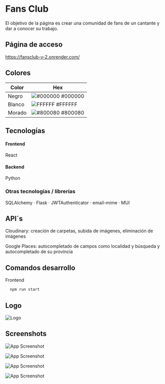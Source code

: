 
# Fans Club


El objetivo de la página es crear una comunidad de fans de un cantante y dar a conocer su trabajo. 


## Página de acceso

https://fansclub-v-2.onrender.com/



## Colores

| Color             | Hex                                                                |
| ----------------- | ------------------------------------------------------------------ |
| Negro | ![#000000](https://via.placeholder.com/10/000000?text=+) #000000 |
| Blanco | ![FFFFFF](https://via.placeholder.com/10/FFFFFF?text=+) #FFFFFF |
| Morado | ![#800080](https://via.placeholder.com/10/800080?text=+) #800080 |




## Tecnologías

#### Frontend
React

#### Backend
Python

### Otras tecnologías / librerías
SQLAlchemy · Flask · JWTAuthenticator · email-mime · MUI
## API´s
Cloudinary: creación de carpetas, subida de imágenes, eliminación de imágenes

Google Places: autocompletado de campos como localidad y búsqueda y autocompletado de su provincia


## Comandos desarrollo

Frontend

```bash
  npm run start
```


## Logo

![Logo](https://res.cloudinary.com/cfsienna/image/upload/v1734912483/rc3znux3kt4wlamo7a4y.png)


## Screenshots

![App Screenshot](https://res.cloudinary.com/cfsienna/image/upload/v1734912873/qhoefkohzhl5ll97jh8s.png)

![App Screenshot](https://res.cloudinary.com/cfsienna/image/upload/v1734912873/qp4lnx2w2co7bmgsuywz.png)

![App Screenshot](https://res.cloudinary.com/cfsienna/image/upload/v1734912873/h9fban2j5hgq92wqy8wb.png)

![App Screenshot](https://res.cloudinary.com/cfsienna/image/upload/v1734912873/agd9jjdykrmess6xybes.png)

